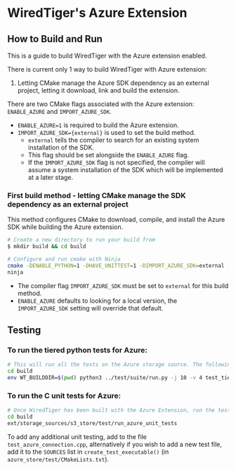 # WiredTiger's Azure Extension

## How to Build and Run

This is a guide to build WiredTiger with the Azure extension enabled.

There is current only 1 way to build WiredTiger with Azure extension:
1. Letting CMake manage the Azure SDK dependency as an external project, letting it download, link and build the extension.

There are two CMake flags associated with the Azure extension: `ENABLE_AZURE` and `IMPORT_AZURE_SDK`.
* `ENABLE_AZURE=1` is required to build the Azure extension.
* `IMPORT_AZURE_SDK={external}` is used to set the build method.
    *   `external` tells the compiler to search for an existing system installation of the SDK.
    *    This flag should be set alongside the `ENABLE_AZURE` flag.
    *    If the `IMPORT_AZURE_SDK` flag is not specified, the compiler will assume a system installation of the SDK which will be implemented at a later stage.

### First build method - letting CMake manage the SDK dependency as an external project

This method configures CMake to download, compile, and install the Azure SDK while building the Azure extension.

```bash
# Create a new directory to run your build from
$ mkdir build && cd build

# Configure and run cmake with Ninja
cmake -DENABLE_PYTHON=1 -DHAVE_UNITTEST=1 -DIMPORT_AZURE_SDK=external -DENABLE_AZURE=1 -G Ninja ../.
ninja
```

* The compiler flag `IMPORT_AZURE_SDK` must be set to `external` for this build method.
* `ENABLE_AZURE` defaults to looking for a local version, the `IMPORT_AZURE_SDK` setting will override that default.


## Testing

### To run the tiered python tests for Azure:

```bash
# This will run all the tests on the Azure storage source. The following command will run the tests from the build directory that was built earlier.
cd build
env WT_BUILDDIR=$(pwd) python3 ../test/suite/run.py -j 10 -v 4 test_tiered19
```

### To run the C unit tests for Azure:

```bash
# Once WiredTiger has been built with the Azure Extension, run the tests from the build directory
cd build
ext/storage_sources/s3_store/test/run_azure_unit_tests
```

To add any additional unit testing, add to the file `test_azure_connection.cpp`, alternatively if you
wish to add a new test file, add it to the `SOURCES` list in `create_test_executable()`
(in `azure_store/test/CMakeLists.txt`).
